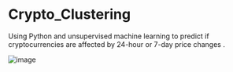 # Crypto_Clustering
Using Python and unsupervised machine learning to predict if cryptocurrencies are affected by 24-hour or 7-day price changes .

![image](https://github.com/Annbelbella/CryptoClustering/assets/124645643/e72bb204-65ff-4c9b-8e0a-f7cf2282ceda)
